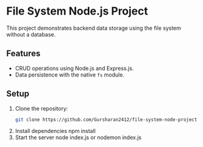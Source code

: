 # File System Node.js Project
This project demonstrates backend data storage using the file system without a database.

## Features
- CRUD operations using Node.js and Express.js.
- Data persistence with the native `fs` module.

## Setup
1. Clone the repository:
   ```bash
   git clone https://github.com/Gursharan2412/file-system-node-project.git
2. Install dependencies
   npm install
3. Start the server
   node index.js or nodemon index.js

